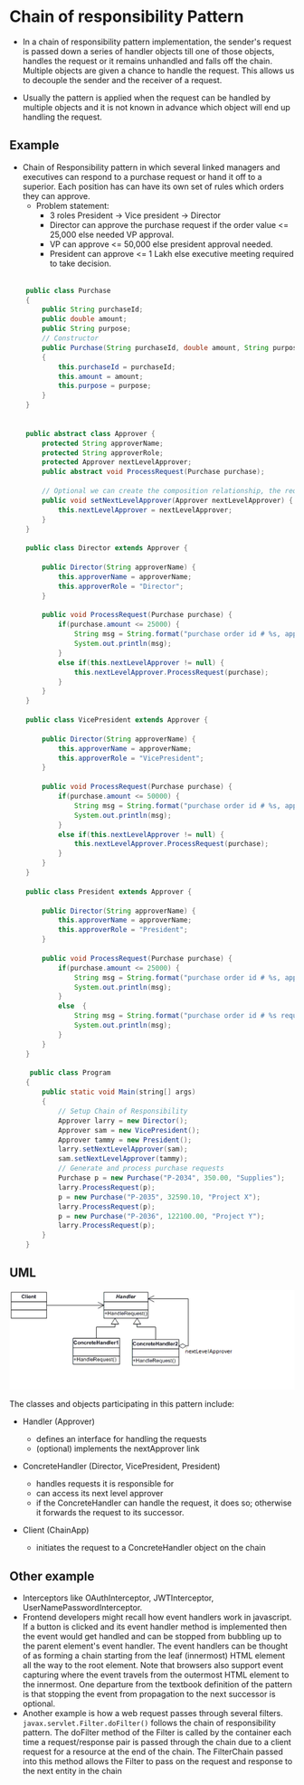# Chain of responsibility Pattern

- In a chain of responsibility pattern implementation, the sender's request is passed down a series of handler objects till one of those objects, handles the request or it remains unhandled and falls off the chain. Multiple objects are given a chance to handle the request. This allows us to decouple the sender and the receiver of a request.

- Usually the pattern is applied when the request can be handled by multiple objects and it is not known in advance which object will end up handling the request.

## Example

- Chain of Responsibility pattern in which several linked managers and executives can respond to a purchase request or hand it off to a superior. Each position has can have its own set of rules which orders they can approve.
  - Problem statement:
    - 3 roles President -> Vice president -> Director
    - Director can approve the purchase request if the order value <= 25,000 else needed VP approval.
    - VP can approve <= 50,000 else president approval needed.
    - President can approve <= 1 Lakh else executive meeting required to take decision.

``` Java

    public class Purchase
    {
        public String purchaseId;
        public double amount;
        public String purpose;
        // Constructor
        public Purchase(String purchaseId, double amount, String purpose)
        {
            this.purchaseId = purchaseId;
            this.amount = amount;
            this.purpose = purpose;
        }
    }


    public abstract class Approver {
        protected String approverName;
        protected String approverRole;
        protected Approver nextLevelApprover;
        public abstract void ProcessRequest(Purchase purchase);

        // Optional we can create the composition relationship, the requirement won't change
        public void setNextLevelApprover(Approver nextLevelApprover) {
            this.nextLevelApprover = nextLevelApprover;
        }
    }

    public class Director extends Approver {

        public Director(String approverName) {
            this.approverName = approverName;
            this.approverRole = "Director";
        }

        public void ProcessRequest(Purchase purchase) {
            if(purchase.amount <= 25000) {
                String msg = String.format("purchase order id # %s, approved by %s %s", purchase.purchaseId, this.approverRole, this.approverName);
                System.out.println(msg);
            }
            else if(this.nextLevelApprover != null) {
                this.nextLevelApprover.ProcessRequest(purchase);
            }
        }
    }

    public class VicePresident extends Approver {

        public Director(String approverName) {
            this.approverName = approverName;
            this.approverRole = "VicePresident";
        }

        public void ProcessRequest(Purchase purchase) {
            if(purchase.amount <= 50000) {
                String msg = String.format("purchase order id # %s, approved by %s %s", purchase.purchaseId, this.approverRole, this.approverName);
                System.out.println(msg);
            }
            else if(this.nextLevelApprover != null) {
                this.nextLevelApprover.ProcessRequest(purchase);
            }
        }
    }

    public class President extends Approver {

        public Director(String approverName) {
            this.approverName = approverName;
            this.approverRole = "President";
        }

        public void ProcessRequest(Purchase purchase) {
            if(purchase.amount <= 25000) {
                String msg = String.format("purchase order id # %s, approved by %s %s", purchase.purchaseId, this.approverRole, this.approverName);
                System.out.println(msg);
            }
            else  {
                String msg = String.format("purchase order id # %s requires executive meeting to evaluate the need and take the decision ", purchase.purchaseId);
                System.out.println(msg);
            }
        }
    }

     public class Program
    {
        public static void Main(string[] args)
        {
            // Setup Chain of Responsibility
            Approver larry = new Director();
            Approver sam = new VicePresident();
            Approver tammy = new President();
            larry.setNextLevelApprover(sam);
            sam.setNextLevelApprover(tammy);
            // Generate and process purchase requests
            Purchase p = new Purchase("P-2034", 350.00, "Supplies");
            larry.ProcessRequest(p);
            p = new Purchase("P-2035", 32590.10, "Project X");
            larry.ProcessRequest(p);
            p = new Purchase("P-2036", 122100.00, "Project Y");
            larry.ProcessRequest(p);
        }
    }

```

## UML

![alt](../resources/chain-of-responsibilites.png)

The classes and objects participating in this pattern include:

- Handler   (Approver)
  - defines an interface for handling the requests
  - (optional) implements the nextApprover link
- ConcreteHandler   (Director, VicePresident, President)
  - handles requests it is responsible for
  - can access its next level approver
  - if the ConcreteHandler can handle the request, it does so; otherwise it forwards the request to its successor.

- Client   (ChainApp)
  - initiates the request to a ConcreteHandler object on the chain

## Other example

- Interceptors like OAuthInterceptor, JWTInterceptor, UserNamePasswordInterceptor.
- Frontend developers might recall how event handlers work in
javascript. If a button is clicked and its event handler method is
implemented then the event would get handled and can be stopped
from bubbling up to the parent element's event handler. The event
handlers can be thought of as forming a chain starting from the leaf
(innermost) HTML element all the way to the root element. Note that
browsers also support event capturing where the event travels from
the outermost HTML element to the innermost. One departure from
the textbook definition of the pattern is that stopping the event from
propagation to the next successor is optional.
- Another example is how a web request passes through several filters.
`javax.servlet.Filter.doFilter()` follows the chain of responsibility
pattern. The doFilter method of the Filter is called by the container
each time a request/response pair is passed through the chain due to
a client request for a resource at the end of the chain. The
FilterChain passed into this method allows the Filter to pass on the
request and response to the next entity in the chain